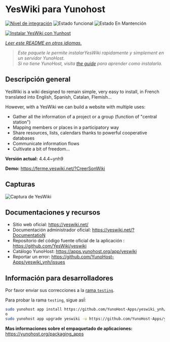 <!--
Este archivo README esta generado automaticamente<https://github.com/YunoHost/apps/tree/master/tools/readme_generator>
No se debe editar a mano.
-->

# YesWiki para Yunohost

[![Nivel de integración](https://dash.yunohost.org/integration/yeswiki.svg)](https://ci-apps.yunohost.org/ci/apps/yeswiki/) ![Estado funcional](https://ci-apps.yunohost.org/ci/badges/yeswiki.status.svg) ![Estado En Mantención](https://ci-apps.yunohost.org/ci/badges/yeswiki.maintain.svg)

[![Instalar YesWiki con Yunhost](https://install-app.yunohost.org/install-with-yunohost.svg)](https://install-app.yunohost.org/?app=yeswiki)

*[Leer este README en otros idiomas.](./ALL_README.md)*

> *Este paquete le permite instalarYesWiki rapidamente y simplement en un servidor YunoHost.*  
> *Si no tiene YunoHost, visita [the guide](https://yunohost.org/install) para aprender como instalarla.*

## Descripción general

YesWiki is a wiki designed to remain simple, very easy to install, in French translated into English, Spanish, Catalan, Flemish...

However, with a YesWiki we can build a website with multiple uses:
- Gather all the information of a project or a group (function of "central station")
- Mapping members or places in a participatory way
- Share resources, lists, calendars thanks to powerful cooperative databases
- Communicate information flows
- Cultivate a bit of freedom...


**Versión actual:** 4.4.4~ynh9

**Demo:** <https://ferme.yeswiki.net/?CreerSonWiki>

## Capturas

![Captura de YesWiki](./doc/screenshots/yeswiki_screenshots.png)

## Documentaciones y recursos

- Sitio web oficial: <https://yeswiki.net/>
- Documentación administrador oficial: <https://yeswiki.net/?DocumentatioN>
- Repositorio del código fuente oficial de la aplicación : <https://github.com/YesWiki/yeswiki>
- Catálogo YunoHost: <https://apps.yunohost.org/app/yeswiki>
- Reportar un error: <https://github.com/YunoHost-Apps/yeswiki_ynh/issues>

## Información para desarrolladores

Por favor enviar sus correcciones a la [rama `testing`](https://github.com/YunoHost-Apps/yeswiki_ynh/tree/testing).

Para probar la rama `testing`, sigue asÍ:

```bash
sudo yunohost app install https://github.com/YunoHost-Apps/yeswiki_ynh/tree/testing --debug
o
sudo yunohost app upgrade yeswiki -u https://github.com/YunoHost-Apps/yeswiki_ynh/tree/testing --debug
```

**Mas informaciones sobre el empaquetado de aplicaciones:** <https://yunohost.org/packaging_apps>
